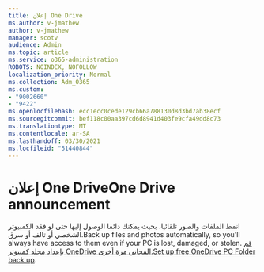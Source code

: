 ```yaml
---
title: إعلان One Drive
ms.author: v-jmathew
author: v-jmathew
manager: scotv
audience: Admin
ms.topic: article
ms.service: o365-administration
ROBOTS: NOINDEX, NOFOLLOW
localization_priority: Normal
ms.collection: Adm_O365
ms.custom:
- "9002660"
- "9422"
ms.openlocfilehash: ecc1ecc0cede129cb66a788130d8d3bd7ab38ecf
ms.sourcegitcommit: bef118c00aa397cd6d8941d403fe9cfa49dd8c73
ms.translationtype: MT
ms.contentlocale: ar-SA
ms.lasthandoff: 03/30/2021
ms.locfileid: "51440844"
---
```

# <a name="one-drive-announcement"></a><span data-ttu-id="0ed16-102">إعلان One Drive</span><span class="sxs-lookup"><span data-stu-id="0ed16-102">One Drive announcement</span></span>

<span data-ttu-id="0ed16-103">انمط الملفات والصور تلقائيا، بحيث يمكنك دائما الوصول إليها حتى لو فقد الكمبيوتر الشخصي أو تالف أو سرق.</span><span class="sxs-lookup"><span data-stu-id="0ed16-103">Back up files and photos automatically, so you'll always have access to them even if your PC is lost, damaged, or stolen.</span></span> <span data-ttu-id="0ed16-104">[قم بإعداد مجلد كمبيوتر OneDrive المجاني مرة أخرى.](https://www.microsoft.com/microsoft-365/onedrive/pc-cloud-backup)</span><span class="sxs-lookup"><span data-stu-id="0ed16-104">[Set up free OneDrive PC Folder back up](https://www.microsoft.com/microsoft-365/onedrive/pc-cloud-backup).</span></span>
